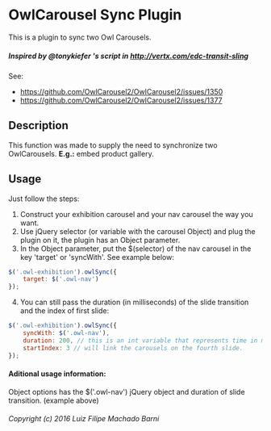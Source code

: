 # OwlCarousel Sync Plugin
This is a plugin to sync two Owl Carousels.

##### Inspired by @tonykiefer 's script in http://vertx.com/edc-transit-sling

See:
- https://github.com/OwlCarousel2/OwlCarousel2/issues/1350
- https://github.com/OwlCarousel2/OwlCarousel2/issues/1377

## Description

This function was made to supply the need to synchronize two OwlCarousels. 
**E.g.:** embed product gallery.

## Usage

Just follow the steps:

1. Construct your exhibition carousel and your nav carousel the way you want.
2. Use jQuery selector (or variable with the carousel Object) and plug the plugin on it, the plugin has an Object parameter.
3. In the Object parameter, put the $(selector) of the nav carousel in the key 'target' or 'syncWith'. See example below:
  
  ```javascript
  $('.owl-exhibition').owlSync({
      target: $('.owl-nav')
  });
  ```
4. You can still pass the duration (in milliseconds) of the slide transition and the index of first slide: 
  
  ```javascript
  $('.owl-exhibition').owlSync({
      syncWith: $('.owl-nav'),
      duration: 200, // this is an int variable that represents time in milliseconds (ms)
      startIndex: 3 // will link the carousels on the fourth slide.
  });
  ```

#### Aditional usage information:
Object options has the $('.owl-nav') jQuery object and duration of slide transition. (example above)



###### Copyright (c) 2016 Luiz Filipe Machado Barni
